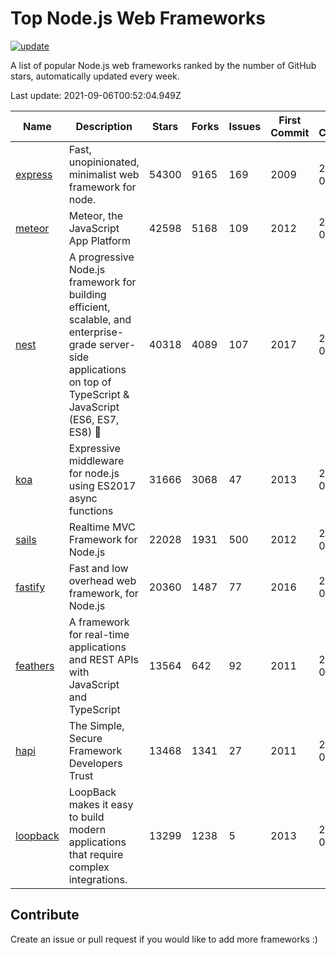 # Top Node.js Web Frameworks

[![update](https://github.com/sunnysid3up/nodejs-web-frameworks/actions/workflows/update.yml/badge.svg)](https://github.com/sunnysid3up/nodejs-web-frameworks/actions/workflows/update.yml)

A list of popular Node.js web frameworks ranked by the number of GitHub stars, automatically updated every week.

Last update: 2021-09-06T00:52:04.949Z

| Name          | Description          | Stars                     | Forks          | Issues               | First Commit        | Last Commit         | Language          |
|---------------|----------------------|---------------------------|----------------|----------------------|---------------------|---------------------|-------------------|
| [express](https://github.com/expressjs/express) | Fast, unopinionated, minimalist web framework for node. | 54300 | 9165 | 169 | 2009 | 2021-09-05 | JS |
| [meteor](https://github.com/meteor/meteor) | Meteor, the JavaScript App Platform | 42598 | 5168 | 109 | 2012 | 2021-09-05 | JS |
| [nest](https://github.com/nestjs/nest) | A progressive Node.js framework for building efficient, scalable, and enterprise-grade server-side applications on top of TypeScript & JavaScript (ES6, ES7, ES8) 🚀 | 40318 | 4089 | 107 | 2017 | 2021-09-05 | TS |
| [koa](https://github.com/koajs/koa) | Expressive middleware for node.js using ES2017 async functions | 31666 | 3068 | 47 | 2013 | 2021-09-05 | JS |
| [sails](https://github.com/balderdashy/sails) | Realtime MVC Framework for Node.js | 22028 | 1931 | 500 | 2012 | 2021-09-04 | JS |
| [fastify](https://github.com/fastify/fastify) | Fast and low overhead web framework, for Node.js | 20360 | 1487 | 77 | 2016 | 2021-09-06 | JS |
| [feathers](https://github.com/feathersjs/feathers) | A framework for real-time applications and REST APIs with JavaScript and TypeScript | 13564 | 642 | 92 | 2011 | 2021-09-05 | TS |
| [hapi](https://github.com/hapijs/hapi) | The Simple, Secure Framework Developers Trust | 13468 | 1341 | 27 | 2011 | 2021-09-05 | JS |
| [loopback](https://github.com/strongloop/loopback) | LoopBack makes it easy to build modern applications that require complex integrations. | 13299 | 1238 | 5 | 2013 | 2021-09-05 | JS |

## Contribute 

Create an issue or pull request if you would like to add more frameworks :)
